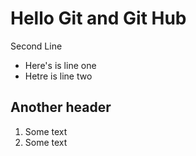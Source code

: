 # Hello Git and Git Hub
Second Line

+ Here's is line one
+ Hetre is line two

## Another header

1. Some text
2. Some text
